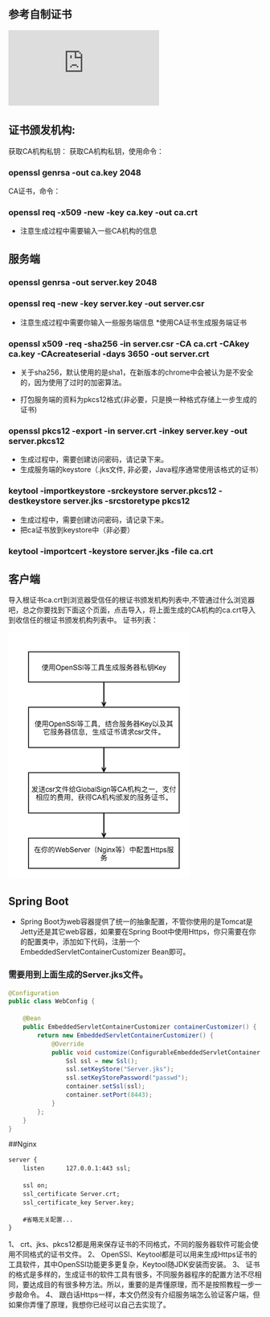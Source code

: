 ###



## 参考自制证书
![自制https证书](http://www.cnblogs.com/xinzhao/p/4950689.html)
## 证书颁发机构:

获取CA机构私钥：
获取CA机构私钥，使用命令：
### openssl genrsa -out ca.key 2048
 CA证书，命令：
### openssl req -x509 -new -key ca.key -out ca.crt
* 注意生成过程中需要输入一些CA机构的信息
## 服务端
### openssl genrsa -out server.key 2048
### openssl req -new -key server.key -out server.csr
* 注意生成过程中需要你输入一些服务端信息
*使用CA证书生成服务端证书
### openssl x509 -req -sha256 -in server.csr -CA ca.crt -CAkey ca.key -CAcreateserial -days 3650 -out server.crt
* 关于sha256，默认使用的是sha1，在新版本的chrome中会被认为是不安全的，因为使用了过时的加密算法。

* 打包服务端的资料为pkcs12格式(非必要，只是换一种格式存储上一步生成的证书)
### openssl pkcs12 -export -in server.crt -inkey server.key -out server.pkcs12
* 生成过程中，需要创建访问密码，请记录下来。
* 生成服务端的keystore（.jks文件, 非必要，Java程序通常使用该格式的证书）
### keytool -importkeystore -srckeystore server.pkcs12 -destkeystore server.jks -srcstoretype pkcs12
* 生成过程中，需要创建访问密码，请记录下来。
* 把ca证书放到keystore中（非必要）

### keytool -importcert -keystore server.jks -file ca.crt

## 客户端
 导入根证书ca.crt到浏览器受信任的根证书颁发机构列表中,不管通过什么浏览器吧，总之你要找到下面这个页面，点击导入，将上面生成的CA机构的ca.crt导入到收信任的根证书颁发机构列表中。
证书列表：

![证书列表](/web相关/img/CaFlow.png)

## Spring Boot
* Spring Boot为web容器提供了统一的抽象配置，不管你使用的是Tomcat是Jetty还是其它web容器，如果要在Spring Boot中使用Https，你只需要在你的配置类中，添加如下代码，注册一个EmbeddedServletContainerCustomizer Bean即可。

### 需要用到上面生成的Server.jks文件。

```java
@Configuration
public class WebConfig {

    @Bean
    public EmbeddedServletContainerCustomizer containerCustomizer() {
        return new EmbeddedServletContainerCustomizer() {
            @Override
            public void customize(ConfigurableEmbeddedServletContainer container) {
                Ssl ssl = new Ssl();
                ssl.setKeyStore("Server.jks");
                ssl.setKeyStorePassword("passwd");
                container.setSsl(ssl);
                container.setPort(8443);
            }
        };
    }
}
```
##Nginx
```xml
server {
    listen      127.0.0.1:443 ssl;
    
    ssl on;
    ssl_certificate Server.crt;
    ssl_certificate_key Server.key;

    #省略无关配置...  
}
```

1、 crt、jks、pkcs12都是用来保存证书的不同格式，不同的服务器软件可能会使用不同格式的证书文件。
2、 OpenSSl、Keytool都是可以用来生成Https证书的工具软件，其中OpenSSl功能更多更复杂，Keytool随JDK安装而安装。
3、 证书的格式是多样的，生成证书的软件工具有很多，不同服务器程序的配置方法不尽相同，要达成目的有很多种方法。所以，重要的是弄懂原理，而不是按照教程一步一步敲命令。
4、 跟白话Https一样，本文仍然没有介绍服务端怎么验证客户端，但如果你弄懂了原理，我想你已经可以自己去实现了。


